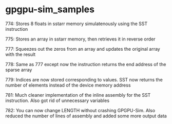 # gpgpu-sim_samples

774:
Stores 8 floats in sstarr memory simulatenously using the SST instruction

775:
Stores an array in sstarr memory, then retrieves it in reverse order

777:
Squeezes out the zeros from an array and updates the original array with the result

778:
Same as 777 except now the instruction returns the end address of the sparse array

779:
Indices are now stored corresponding to values. SST now returns the number of elements instead of the device memory address

781:
Much cleaner implementation of the inline assembly for the SST instruction. Also got rid of unnecessary variables

782:
You can now change LENGTH without crashing GPGPU-Sim. Also reduced the number of lines of assembly and added some more output data

